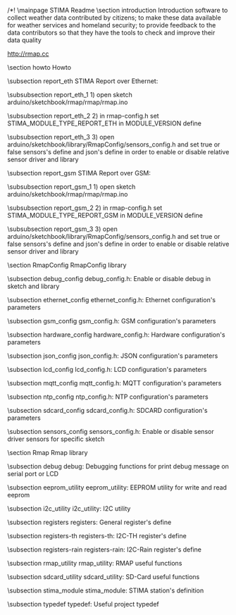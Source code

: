 /*! \mainpage STIMA Readme
\section introduction Introduction
software to collect weather data contributed by citizens; to make
these data available for weather services and homeland security; to
provide feedback to the data contributors so that they have the tools
to check and improve their data quality

http://rmap.cc

\section howto Howto

\subsection report_eth STIMA Report over Ethernet:

\subsubsection report_eth_1 1)
open sketch arduino/sketchbook/rmap/rmap/rmap.ino

\subsubsection report_eth_2 2)
in rmap-config.h set STIMA_MODULE_TYPE_REPORT_ETH in MODULE_VERSION define

\subsubsection report_eth_3 3)
open arduino/sketchbook/library/RmapConfig/sensors_config.h and set true or false
sensors's define and json's define in order to enable or disable relative sensor driver and library

\subsection report_gsm STIMA Report over GSM:

\subsubsection report_gsm_1 1)
open sketch arduino/sketchbook/rmap/rmap/rmap.ino

\subsubsection report_gsm_2 2)
in rmap-config.h set STIMA_MODULE_TYPE_REPORT_GSM in MODULE_VERSION define

\subsubsection report_gsm_3 3)
open arduino/sketchbook/library/RmapConfig/sensors_config.h and set true or false
sensors's define and json's define in order to enable or disable relative sensor driver and library

\section RmapConfig RmapConfig library

\subsection debug_config debug_config.h:
Enable or disable debug in sketch and library

\subsection ethernet_config ethernet_config.h:
Ethernet configuration's parameters

\subsection gsm_config gsm_config.h:
GSM configuration's parameters

\subsection hardware_config hardware_config.h:
Hardware configuration's parameters

\subsection json_config json_config.h:
JSON configuration's parameters

\subsection lcd_config lcd_config.h:
LCD configuration's parameters

\subsection mqtt_config mqtt_config.h:
MQTT configuration's parameters

\subsection ntp_config ntp_config.h:
NTP configuration's parameters

\subsection sdcard_config sdcard_config.h:
SDCARD configuration's parameters

\subsection sensors_config sensors_config.h:
Enable or disable sensor driver sensors for specific sketch

\section Rmap Rmap library

\subsection debug debug:
Debugging functions for print debug message on serial port or LCD

\subsection eeprom_utility eeprom_utility:
EEPROM utility for write and read eeprom

\subsection i2c_utility i2c_utility:
I2C utility

\subsection registers registers:
General register's define

\subsection registers-th registers-th:
I2C-TH register's define

\subsection registers-rain registers-rain:
I2C-Rain register's define

\subsection rmap_utility rmap_utility:
RMAP useful functions

\subsection sdcard_utility sdcard_utility:
SD-Card useful functions

\subsection stima_module stima_module:
STIMA station's definition

\subsection typedef typedef:
Useful project typedef
